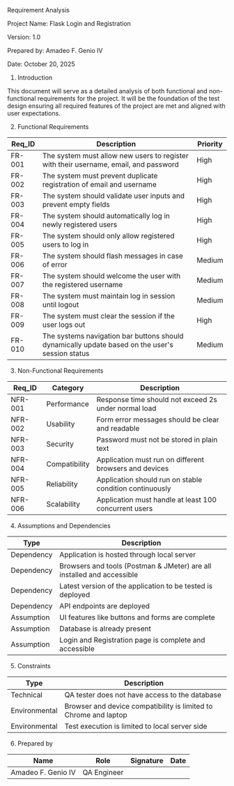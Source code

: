 Requirement Analysis

Project Name: Flask Login and Registration

Version: 1.0

Prepared by: Amadeo F. Genio IV

Date: October 20, 2025


1. Introduction


This document will serve as a detailed analysis of both functional and non-functional requirements
for the project. It will be the foundation of the test design ensuring all required features of the
project are met and aligned with user expectations.


2. Functional Requirements


| Req_ID | Description                                                                                      | Priority |
|--------|--------------------------------------------------------------------------------------------------|----------|
| FR-001 | The system must allow new users to register with their username, email, and password             | High     |
| FR-002 | The system must prevent duplicate registration of email and username                             | High     |
| FR-003 | The system should validate user inputs and prevent empty fields                                  | High     |
| FR-004 | The system should automatically log in newly registered users                                    | High     |
| FR-005 | The system should only allow registered users to log in                                          | High     |
| FR-006 | The system should flash messages in case of error                                                | Medium   |
| FR-007 | The system should welcome the user with the registered username                                  | Medium   |
| FR-008 | The system must maintain log in session until logout                                             | Medium   |
| FR-009 | The system must clear the session if the user logs out                                           | High     |
| FR-010 | The systems navigation bar buttons should dynamically update based on the user's session status  | Medium   |

3. Non-Functional Requirements


| Req_ID  | Category      | Description                                             |
|---------|---------------|---------------------------------------------------------|
| NFR-001 | Performance   | Response time should not exceed 2s under normal load    |
| NFR-002 | Usability     | Form error messages should be clear and readable        |
| NFR-003 | Security      | Password must not be stored in plain text               |
| NFR-004 | Compatibility | Application must run on different browsers and devices  |
| NFR-005 | Reliability   | Application should run on stable condition continuously |
| NFR-006 | Scalability   | Application must handle at least 100 concurrent users   |


4. Assumptions and Dependencies


| Type       | Description                                                            |
|------------|------------------------------------------------------------------------|
| Dependency | Application is hosted through local server                             |
| Dependency | Browsers and tools (Postman & JMeter) are all installed and accessible |
| Dependency | Latest version of the application to be tested is deployed             |
| Dependency | API endpoints are deployed                                             |
| Assumption | UI features like buttons and forms are complete                        |
| Assumption | Database is already present                                            |
| Assumption | Login and Registration page is complete and accessible                 |


5. Constraints


| Type          | Description                                                      |
|---------------|------------------------------------------------------------------|
| Technical     | QA tester does not have access to the database                   |
| Environmental | Browser and device compatibility is limited to Chrome and laptop |
| Environmental | Test execution is limited to local server side                   |


6. Prepared by


| Name               | Role        | Signature | Date |
|--------------------|-------------|-----------|------|
| Amadeo F. Genio IV | QA Engineer |           |      |